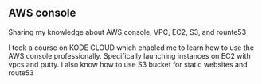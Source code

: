 ## AWS console
Sharing my knowledge about AWS console, VPC, EC2, S3, and rounte53


I took a course on KODE CLOUD which enabled me to learn how to use the AWS console professionally. Specifically launching instances on EC2 with vpcs and putty. i also know how to use S3 bucket for static websites and route53
